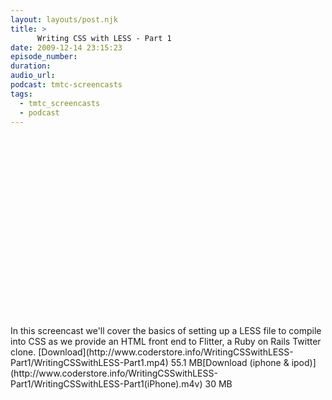 ```yaml
---
layout: layouts/post.njk
title: >
      Writing CSS with LESS - Part 1
date: 2009-12-14 23:15:23
episode_number: 
duration: 
audio_url: 
podcast: tmtc-screencasts
tags: 
  - tmtc_screencasts
  - podcast
---
```


<object width="540" height="304"><param name="allowfullscreen" value="true">
<param name="allowscriptaccess" value="always">
<param name="movie" value="http://vimeo.com/moogaloop.swf?clip_id=8181866&amp;server=vimeo.com&amp;show_title=0&amp;show_byline=0&amp;show_portrait=0&amp;color=00ADEF&amp;fullscreen=1">
<embed src="http://vimeo.com/moogaloop.swf?clip_id=8181866&amp;server=vimeo.com&amp;show_title=0&amp;show_byline=0&amp;show_portrait=0&amp;color=00ADEF&amp;fullscreen=1" type="application/x-shockwave-flash" allowfullscreen="true" allowscriptaccess="always" width="540" height="304"></embed></object>In this screencast we'll cover the basics of setting up a LESS file to compile into CSS as we provide an HTML front end to Flitter, a Ruby on Rails Twitter clone. [Download](http://www.coderstore.info/WritingCSSwithLESS-Part1/WritingCSSwithLESS-Part1.mp4) 55.1 MB[Download (iphone & ipod)](http://www.coderstore.info/WritingCSSwithLESS-Part1/WritingCSSwithLESS-Part1(iPhone).m4v) 30 MB
